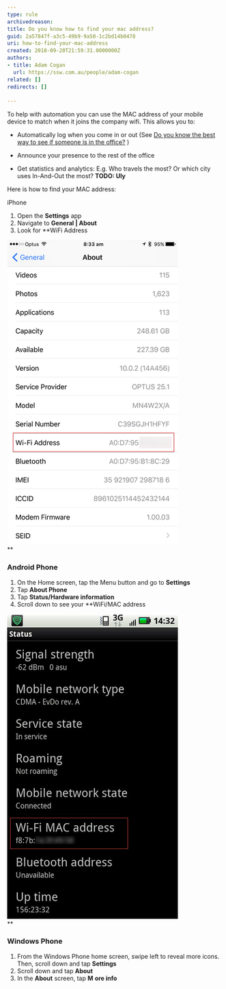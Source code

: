 ```yaml
---
type: rule
archivedreason: 
title: Do you know how to find your mac address?
guid: 2a57847f-a3c5-49b9-9a50-1c2bd14b0478
uri: how-to-find-your-mac-address
created: 2018-09-20T21:59:31.0000000Z
authors:
- title: Adam Cogan
  url: https://ssw.com.au/people/adam-cogan
related: []
redirects: []

---
```


To help with automation you can use the MAC address of your mobile device to match when it joins the company wifi. This allows you to:

* Automatically log when you come in or out (See [Do you know the best way to see if someone is in the office?](/_layouts/15/FIXUPREDIRECT.ASPX?WebId=3dfc0e07-e23a-4cbb-aac2-e778b71166a2&TermSetId=07da3ddf-0924-4cd2-a6d4-a4809ae20160&TermId=1f63c01f-cad4-4f24-bc3c-9f870112b6fa) ) 

* Announce your presence to the rest of the office
* Get statistics and analytics: E.g. Who travels the most? Or which city uses In-And-Out the most? 
      **TODO: Uly**


Here is how to find your MAC address:





<!--endintro-->

iPhone

1. Open the  **Settings** app
2. Navigate to  **General | About**
3. Look for  **WiFi Address

![](iphone-mac.png)  
**


### Android Phone


1. On the Home screen, tap the Menu button and go to  **Settings**
2. Tap   **About Phone**
3. Tap   **Status/Hardware information**
4. Scroll down to see your  **WiFi/MAC address

![](android-mac-address.jpg)  
**


### Windows Phone

1. From the Windows Phone home screen, swipe left to reveal more icons. Then, scroll down and tap  **Settings**
2. Scroll down and tap   **About**
3. In the   **About**  screen, tap **M** **ore info**
